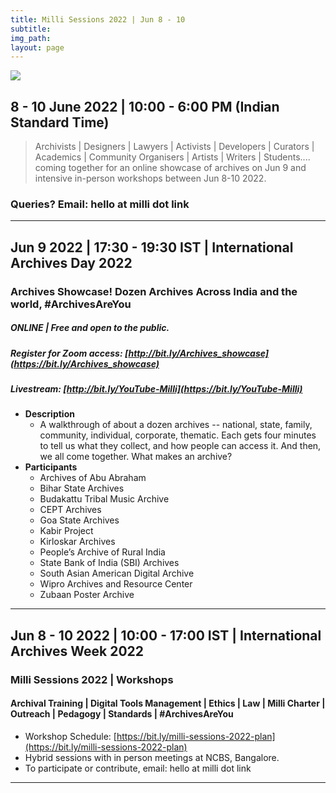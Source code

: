 ```yaml
---
title: Milli Sessions 2022 | Jun 8 - 10
subtitle: 
img_path: 
layout: page
---
```



![](https://i.imgur.com/KnWXVIl.png)


## 8 - 10 June 2022 | 10:00 - 6:00 PM (Indian Standard Time)

> Archivists | Designers | Lawyers | Activists | Developers | Curators | Academics | Community Organisers | Artists | Writers | Students....
> coming together for an online showcase of archives on Jun 9 and intensive in-person workshops between Jun 8-10 2022.
> 

### Queries? Email: hello at milli dot link 

---

## Jun 9 2022 | 17:30 - 19:30 IST | International Archives Day 2022


### Archives Showcase! Dozen Archives Across India and the world, #ArchivesAreYou

##### ONLINE | Free and open to the public.
##### Register for Zoom access: [http://bit.ly/Archives_showcase](https://bit.ly/Archives_showcase)
##### Livestream: [http://bit.ly/YouTube-Milli](https://bit.ly/YouTube-Milli)

* **Description**
    * A walkthrough of about a dozen archives -- national, state, family, community, individual, corporate, thematic. Each gets four minutes to tell us what they collect, and how people can access it. And then, we all come together. What makes an archive?
* **Participants**
    * Archives of Abu Abraham
    * Bihar State Archives
    * Budakattu Tribal Music Archive
    * CEPT Archives
    * Goa State Archives
    * Kabir Project
    * Kirloskar Archives
    * People’s Archive of Rural India
    * State Bank of India (SBI) Archives
    * South Asian American Digital Archive
    * Wipro Archives and Resource Center
    * Zubaan Poster Archive  

---

## Jun 8 - 10 2022 | 10:00 - 17:00 IST | International Archives Week 2022

### Milli Sessions 2022 | Workshops
#### Archival Training | Digital Tools Management | Ethics | Law | Milli Charter | Outreach | Pedagogy | Standards | #ArchivesAreYou

* Workshop Schedule: [https://bit.ly/milli-sessions-2022-plan](https://bit.ly/milli-sessions-2022-plan)
* Hybrid sessions with in person meetings at NCBS, Bangalore. 
* To participate or contribute, email: hello at milli dot link


---



